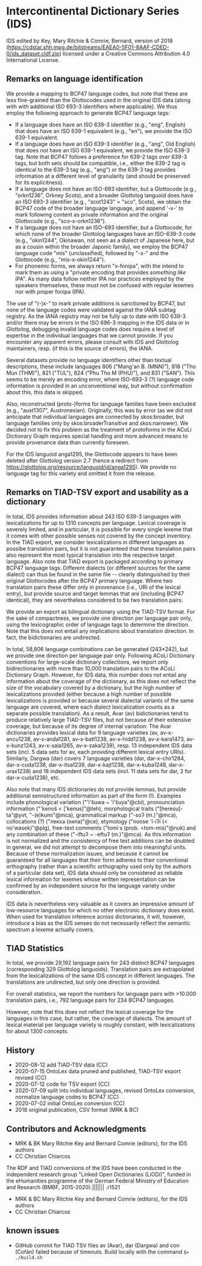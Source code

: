 # Intercontinental Dictionary Series (IDS)

IDS edited by Key, Mary Ritchie & Comrie, Bernard, version of 2018 (https://cdstar.shh.mpg.de/bitstreams/EAEA0-5F01-8AAF-CDED-0/ids_dataset.cldf.zip)
licensed under a Creative Commons Attribution 4.0 International License. 

## Remarks on language identification

We provide a mapping to BCP47 language codes, but note that these are less fine-grained than the Glottocodes used in the original IDS data (along with with additional ISO 693-3 identifiers where applicable). We thus employ the following approach to generate BCP47 language tags:

- If a language does have an ISO 639-3 identifier (e.g., "eng", English) that does have an ISO 639-1 equivalent (e.g., "en"), we provide the ISO 639-1 equivalent.
- If a language does have an ISO 639-3 identifier (e.g., "ang", Old English) that does not have an ISO 639-1 equivalent, we provide the ISO 639-3 tag. Note that BCP47 follows a preference for 639-2 tags over 639-3 tags, but both sets should be compatible, i.e., either the 639-2 tag is identical to the 639-3 tag (e.g., "ang") or the 639-3 tag provides information at a different level of granularity (and should be preserved for its explicitness).
- If a language does not have an ISO-693 identifier, but a Glottocode (e.g., "orkn1236", Orkney Scots), and a broader Glottolog languoid does have an ISO 693-3 identifier (e.g., "scot1243" = "sco", Scots), we obtain the BCP47 code of the broader language language, and append '-x-' to mark following content as private information and the original Glottocode (e.g., "sco-x-orkn1236").
- If a language does not have an ISO-693 identifier, but a Glottocode, for which none of the broader Glottolog languages have an ISO-639-3 code (e.g., "okin1244", Okinawan, not seen as a dialect of Japanese here, but as a cousin within the broader Japonic family), we employ the BCP47 language code "mis" (unclassified), followed by "-x-" and the Glottocode (e.g., "mis-x-okin1244").
- For phonemic forms, we always return "x-fonipa", with the intend to mark them as using a "private encoding that provides *something like* IPA". As many data follow neither IPA nor practices employed by the speakers themselves, these must not be confused with regular lexemes nor with proper fonipa (IPA).

The use of "(-)x-" to mark private additions is sanctioned by BCP47, but none of the language codes were validated against the IANA subtag registry. As the IANA registry may not be fully up to date with ISO 639-3 and/or there may be errors in the ISO 696-3 mapping in the IDS data or in Glottolog, debugging invalid language codes does require a level of expertise in the individual languages that we cannot provide. If you encounter any apparent errors, please consult with IDS and Glottolog maintainers, resp. (if this is the source of errors), the IANA. 

Several datasets provide no language identifiers other than textual descriptions, these include languages 806 ("Mang'an B. (MNN)"), 818 ("Tho Mun (THM)"), 821 ("TUL"), 824 ("Phu Tho M (PHU)"), and 831 ("SAN"). This seems to be merely an encoding error, where ISO-693-3 (?) language code information is provided in an unconventional way, but without confirmation about this, this data is skipped. 

Also, reconstructed (proto-)forms for language families have been excluded (e.g., "aust1307", Austronesian). Originally, this was by error (as we did not anticipate that individual languages are connected by skos:broader, but language families only by skos:broaderTransitive and skos:narrower). We decided not to fix this problem as the treatment of protoforms in the ACoLi Dictionary Graph requires special handling and more advanced means to provide provenance data than currently foreseen.

For the IDS languoid anga1295, the Glottocode appears to have been deleted after Glottolog version 2.7 (hence a redirect from https://glottolog.org/resource/languoid/id/anga1295). We provide no language tag for this variety and omitted it from the release.

## Remarks on TIAD-TSV export and usability as a dictionary

In total, IDS provides information about 243 ISO 639-3 languages with lexicalizations for up to 1310 concepts per language. Lexical coverage is severely limited, and in particular, it is possible for every single lexeme that it comes with other possible senses not covered by the concept inventory. In the TIAD export, we consider lexicalizations in different languages as possibe translation pairs, but it is not guaranteed that these translation pairs also represent the most typical translation into the respective target language. Also note that TIAD export is packaged according to primary BCP47 language tags. Different dialects (or different sources for the same dialect) can thus be found in the same file -- clearly distinguished by their original Glottocodes after the BCP47 primary language. Where two translation pairs these differ only in provenance (i.e., URI of the lexical entry), but provide source and target lemmas that are (including BCP47 identical), they are nevertheless considered to be two translation pairs.

We provide an export as bilingual dictionary using the TIAD-TSV format. For the sake of compactness, we provide one direction per language pair only, using the lexicographic order of language tags to determine the direction. Note that this does not entail any implications about translation direction. In fact, the bidictionaries are undirected.

In total, 58,806 language combinations can be generated (243*242), but we provide one direction per language pair only. Following ACoLi Dictionary conventions for large-scale dictionary collections, we report only bidirectionaries with more than 10,000 translation pairs to the ACoLi Dictionary Graph. However, for IDS data, this number does not entail any information about the coverage of the dictionary, as this does not reflect the size of the vocabulary covered by a dictionary, but the high number of lexicalizations provided (either because a high number of possible lexicalizations is provided or because several dialectal variants of the same language are covered, where each dialect lexicalization counts as a separate possible translation). As a result, Avar (av) bidictionaries tend to produce relatively large TIAD-TSV files, but not because of their extensive coverage, but because of its degree of internal variation: The Avar dictionaries provides lexical data for 9 language varieties (av, av-x-ancu1238, av-x-anda1281, av-x-batl1238, av-x-hidd1238, av-x-kara1473, av-x-kunz1243, av-x-sala1265, av-x-zaka1239), resp. 13 independent IDS data sets (incl. 5 data sets for av, each providing different lexical entry URIs). Similarly, Dargwa (dar) covers 7 language varieties (dar, dar-x-chir1284, dar-x-cuda1238, dar-x-itsa1239, dar-x-kajt1238, dar-x-kuba1248, dar-x-urax1238) and 18 independent IDS data sets (incl. 11 data sets for dar, 2 for dar-x-cuda1238), etc.

Also note that many IDS dictionaries do not provide lemmas, but provide additional semistructured information as part of the form (!). Examples include phonological variation ("'i'šuwa ~ 'i'šuya"@cbi), pronounciation information ("'kenoš < ['kenus]"@teh), morphological traits ("[heresu]-ta"@yvt, "-(e)kumi"@mca), grammatical markup ("-soʔ (m.)"@mca), collocations (?) ("лекха (хила)"@ce), etymology ("noose 'l-iʔi (< no'wasek)"@plg), free-text comments ("tomiˑs (prob. <tom-mis)"@nuk) and any combination of these ("-iftuʔ ~ -eftuʔ (m.)"@mca). As this information is not normalized and the consistency of free text additions can be doubted in general, we did not attempt to decompose them into meaningful units. Because of these normalization issues, and because it cannot be guaranteed for all languages that their form adheres to their conventional orthography (rather than a scientific orthography used only by the authors of a particular data set), IDS data should only be considered as reliable lexical information for lexemes whose written representation can be confirmed by an independent source for the language variety under consideration.

IDS data is nevertheless very valuable as it covers an impressive amount of low-resource languages for which no other electronic dictionary does exist. When used for translation inference across dictionaries, it will, however, introduce a bias as the IDS senses do not necessarily reflect the semantic spectrum a lexeme actually covers.

## TIAD Statistics

In total, we provide 29,192 language pairs for 243 distinct BCP47 languages (corresponding 329 Glottolog languoids). Translation pairs are extrapolated from the lexicalizations of the same IDS concept in different languages. The translations are undirected, but only one direction is provided.

For overall statistics, we report the numbers for language pairs with >10.000 translation pairs, i.e., 792 language pairs for 234 BCP47 languages.

However, note that this does not reflect the lexical coverage for the languages in this case, but rather, the coverage of dialects. The amount of lexical material per language variety is roughly constant, with lexicalizations for about 1300 concepts.

## History
- 2020-08-12 add TIAD-TSV data (CC)
- 2020-07-15 OntoLex data pruned and published, TIAD-TSV export revised (CC)
- 2020-07-12 code for TSV export (CC)
- 2020-07-09 split into individual languages, revised OntoLex conversion, normalize language codes to BCP47 (CC)
- 2020-07-02 initial OntoLex conversion (CC)
- 2018 original publication, CSV format (MRK & BC)

## Contributors and Acknowledgments
- MRK & BK Mary Ritchie Key and Bernard Comrie (editors), for the IDS authors
- CC Christian Chiarcos

The RDF and TIAD conversions of the IDS have been conducted in the independent research group "Linked Open Dictionaries (LiODi)", funded in the eHumanities programme of the German Federal Ministry of Education and Research (BMBF, 2015-2020).||||||| .r1521

- MRK & BC Mary Ritchie Key and Bernard Comrie (editors), for the IDS authors
- CC Christian Chiarcos

## known issues

- GitHub commit for TIAD TSV files av (Avar), dar (Dargwa) and con (Cofán) failed because of timeouts. Build locally with the command `$> ./build.sh` 